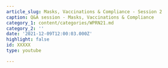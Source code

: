```yaml
---
article_slug: Masks, Vaccinations & Compliance - Session 2
caption: Q&A session - Masks, Vaccinations & Compliance
category_1: content/categories/WPRN21.md
category_2: ''
date: '2021-12-09T12:00:03.000Z'
highlight: false
id: XXXXX
type: youtube

---
```

